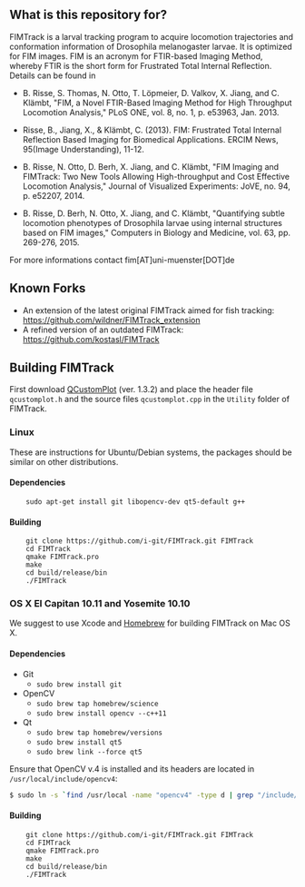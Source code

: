 ## What is this repository for?

FIMTrack is a larval tracking program to acquire locomotion trajectories
and conformation information of Drosophila melanogaster larvae. It is
optimized for FIM images. FIM is an acronym for FTIR-based Imaging Method,
whereby FTIR is the short form for Frustrated Total Internal Reflection.
Details can be found in

- B. Risse, S. Thomas, N. Otto, T. Löpmeier, D. Valkov, X. Jiang, and
  C. Klämbt, "FIM, a Novel FTIR-Based Imaging Method for High
  Throughput Locomotion Analysis," PLoS ONE, vol. 8, no. 1, p. e53963,
  Jan. 2013.

- Risse, B., Jiang, X., & Klämbt, C. (2013). FIM: Frustrated Total
  Internal Reflection Based Imaging for Biomedical Applications.
  ERCIM News, 95(Image Understanding), 11-12.

- B. Risse, N. Otto, D. Berh, X. Jiang, and C. Klämbt, "FIM Imaging
  and FIMTrack: Two New Tools Allowing High-throughput and Cost
  Effective Locomotion Analysis," Journal of Visualized Experiments:
  JoVE, no. 94, p. e52207, 2014.

- B. Risse, D. Berh, N. Otto, X. Jiang, and C. Klämbt, "Quantifying subtle
  locomotion phenotypes of Drosophila larvae using internal structures
  based on FIM images," Computers in Biology and Medicine, vol. 63,
  pp. 269-276, 2015.

For more informations contact fim[AT]uni-muenster[DOT]de

## Known Forks

* An extension of the latest original FIMTrack aimed for fish tracking: https://github.com/wildner/FIMTrack_extension
* A refined version of an outdated FIMTrack: https://github.com/kostasl/FIMTrack

## Building FIMTrack

First download [QCustomPlot](http://www.qcustomplot.com/) (ver. 1.3.2) and place the header file `qcustomplot.h` and the source files `qcustomplot.cpp` in the `Utility` folder of FIMTrack.

### Linux
These are instructions for Ubuntu/Debian systems, the packages should be similar on other distributions.

#### Dependencies
        sudo apt-get install git libopencv-dev qt5-default g++

#### Building
        git clone https://github.com/i-git/FIMTrack.git FIMTrack
        cd FIMTrack
        qmake FIMTrack.pro
        make
        cd build/release/bin
        ./FIMTrack

### OS X El Capitan 10.11 and Yosemite 10.10
We suggest to use Xcode and [Homebrew](http://brew.sh/) for building FIMTrack on Mac OS X.

#### Dependencies
* Git
    * `sudo brew install git`
* OpenCV
    * `sudo brew tap homebrew/science`
    * `sudo brew install opencv --c++11`
* Qt
    * `sudo brew tap homebrew/versions`
    * `sudo brew install qt5`
    * `sudo brew link --force qt5`
    
Ensure that OpenCV v.4 is installed and its headers are located in `/usr/local/include/opencv4`:
```sh
$ sudo ln -s `find /usr/local -name "opencv4" -type d | grep "/include/"` /usr/local/include/opencv4
```

#### Building
        git clone https://github.com/i-git/FIMTrack.git FIMTrack
        cd FIMTrack
        qmake FIMTrack.pro
        make
        cd build/release/bin
        ./FIMTrack
